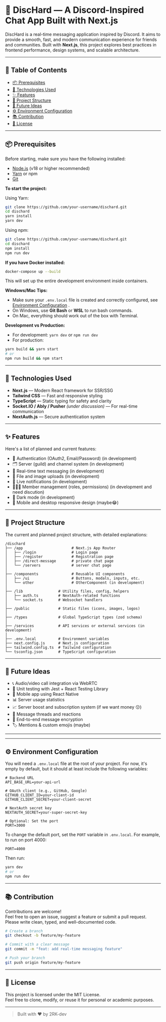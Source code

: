 # 💬 DiscHard — A Discord-Inspired Chat App Built with Next.js

DiscHard is a real-time messaging application inspired by Discord. It aims to provide a smooth, fast, and modern communication experience for friends and communities. Built with **Next.js**, this project explores best practices in frontend performance, design systems, and scalable architecture.

---

## 🚀 Table of Contents

- [📦 Prerequisites](#-prerequisites)
- [🧩 Technologies Used](#-technologies-used)
- [✨ Features](#-features)
- [📁 Project Structure](#-project-structure)
- [🧠 Future Ideas](#-future-ideas)
- [⚙️ Environment Configuration](#%EF%B8%8F-environment-configuration)
- [📚 Contribution](#-contribution)
- [🪪 License](#-license)

---

## 📦 Prerequisites

Before starting, make sure you have the following installed:

- [Node.js](https://nodejs.org/) (v18 or higher recommended)
- [Yarn](https://yarnpkg.com/) or npm
- [Git](https://git-scm.com/)

**To start the project:**

Using Yarn:

```bash
git clone https://github.com/your-username/dischard.git
cd dischard
yarn install
yarn dev
```

Using npm:

```bash
git clone https://github.com/your-username/dischard.git
cd dischard
npm install
npm run dev
```

**If you have Docker installed:**

```bash
docker-compose up --build
```

This will set up the entire development environment inside containers.

**Windows/Mac Tips:**

- Make sure your `.env.local` file is created and correctly configured, see [Environment Configuration](#%EF%B8%8F-environment-configuration) .
- On Windows, use **Git Bash** or **WSL** to run bash commands.
- On Mac, everything should work out of the box with Terminal.

**Development vs Production:**

- For development: `yarn dev` or `npm run dev`
- For production:

```bash
yarn build && yarn start
# or
npm run build && npm start
```

---

## 🧩 Technologies Used

- **Next.js** — Modern React framework for SSR/SSG
- **Tailwind CSS** — Fast and responsive styling
- **TypeScript** — Static typing for safety and clarity
- **Socket.IO / Ably / Pusher** _(under discussion)_ — For real-time communication
- **NextAuth.js** — Secure authentication system

---

## ✨ Features

Here's a list of planned and current features:

- 🔐 Authentication (OAuth2, Email/Password) (in development)
- 🗂️ Server (guild) and channel system (in development)
- 💬 Real-time text messaging (in development)
- 📸 File and image uploads (in development)
- 🔔 Live notifications (in development)
- 🧑‍🤝‍🧑 Member management (roles, permissions) (in development and need discution)
- 🌙 Dark mode (in development)
- 📱 Mobile and desktop responsive design (maybe😂)

---

## 📁 Project Structure

The current and planned project structure, with detailed explanations:

```
/dischard
├── /app                      # Next.js App Router
│   ├── /login                # Login page
│   ├── /register             # Registration page
│   ├── /direct-message       # private chat page
│   └── /servers              # server chat page
│
├── /components               # Reusable UI components
│   ├── /ui                   # Buttons, modals, inputs, etc.
│   └── other                 # OtherComponent (in development)
│
├── /lib                # Utility files, config, helpers
│   ├── auth.ts         # NextAuth-related functions
│   └── socket.ts       # Websocket handlers
│
├── /public             # Static files (icons, images, logos)
│
├── /types              # Global TypeScript types (zod schema)
│
├── /services           # API services or external services (in development)
│
├── .env.local          # Environment variables
├── next.config.js      # Next.js configuration
├── tailwind.config.ts  # Tailwind configuration
└── tsconfig.json       # TypeScript configuration
```

---

## 🧠 Future Ideas

- 📞 Audio/video call integration via WebRTC
- 🧪 Unit testing with Jest + React Testing Library
- 📱 Mobile app using React Native
- 📊 Server usage statistics
- 📈 Server boost and subscription system (if we want money 😗)
- 🧵 Message threads and reactions
- 🔐 End-to-end message encryption
- 🏷️ Mentions & custom emojis (maybe)

---

---

## ⚙️ Environment Configuration

You will need a `.env.local` file at the root of your project. For now, it's empty by default, but it should at least include the following variables:

```env
# Backend URL
API_BASE_URL=your-api-url

# OAuth client (e.g., GitHub, Google)
GITHUB_CLIENT_ID=your-client-id
GITHUB_CLIENT_SECRET=your-client-secret

# NextAuth secret key
NEXTAUTH_SECRET=your-super-secret-key

# Optional: Set the port
PORT=3000
```

To change the default port, set the `PORT` variable in `.env.local`. For example, to run on port 4000:

```env
PORT=4000
```

Then run:

```bash
yarn dev
# or
npm run dev
```

---

## 📚 Contribution

Contributions are welcome!  
Feel free to open an issue, suggest a feature or submit a pull request. Please write clean, typed, and well-documented code.

```bash
# Create a branch
git checkout -b feature/my-feature

# Commit with a clear message
git commit -m "feat: add real-time messaging feature"

# Push your branch
git push origin feature/my-feature
```

---

## 🪪 License

This project is licensed under the MIT License.  
Feel free to clone, modify, or reuse it for personal or academic purposes.

---

> Built with ❤️ by 2RK-dev
